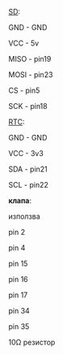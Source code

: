[SD](https://github.com/nhatuan84/esp32-micro-sdcard):
 
  GND - GND
  
  VCC - 5v
  
  MISO - pin19
  
  MOSI - pin23
  
  CS - pin5
  
  SCK - pin18


[RTC](https://www.arduinolibraries.info/libraries/rt-clib):

GND - GND

VCC - 3v3

SDA - pin21

SCL - pin22

**клапа**:

използва 

pin 2

pin 4

pin 15

pin 16

pin 17

pin 34

pin 35

10Ω резистор
